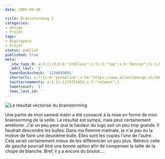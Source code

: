 ```yaml
---
date: 2007-04-28

title: Brainstorming 2
categories:
- design
- Projet
tags:
- Digitapéro
- Projet
status: publish
published: true
meta:
  _utw_tags_0: a:3:{i:0;O:8:"stdClass":1:{s:3:"tag";s:6:"Design";}i:1;O:8:"stdClass":1:{s:3:"tag";s:12:"digit.apéro";}i:2;O:8:"stdClass":1:{s:3:"tag";s:6:"Projet";}}
  _edit_last: '1'
  tweetbackscheck: '1234093091'
  shorturls: a:7:{s:9:"permalink";s:54:"https://www.alienlebarge.ch/2007/04/28/brainstorming-2/";s:7:"tinyurl";s:25:"https://tinyurl.com/bc79gt";s:4:"isgd";s:17:"https://is.gd/itxb";s:5:"bitly";s:18:"https://bit.ly/EJk6";s:5:"snipr";s:22:"https://snipr.com/bchsa";s:5:"snurl";s:22:"https://snurl.com/bchsa";s:7:"snipurl";s:24:"https://snipurl.com/bchsa";}
  twittercomments: a:1:{i:1179753452;s:7:"retweet";}
  tweetcount: '1'
  tmac_last_id: ''
---
```

<img src="https://dlgjp9x71cipk.cloudfront.net/2007/04/brainstorming2.png" alt="Le résultat véctorisé du brainstorming" />

Une partie de mon samedi matin a été consacré à la mise en forme de mon brainsorming de la veille. Le résultat est sympa, mais peut certainement améliorer. J'ai un peu peur que la hauteur du logo soit un peu trop grande. Il faudrait descendre les bulles. Dans ma flemme matinale, je n'ai pas eu la motive de faire une deuxième bulle. Elles sont les copies l'une de l'autre. Cela serait certainement mieux de les différencier un peu plus. Rétrécir celle de gauche pourrait être une bonne option afin de compenser la taille de la chope de blanche.
Bref, il y a encore du boulot....
